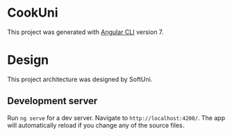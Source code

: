 # CookUni

This project was generated with [Angular CLI](https://github.com/angular/angular-cli) version 7.

# Design

This project architecture was designed by SoftUni.

## Development server

Run `ng serve` for a dev server. Navigate to `http://localhost:4200/`. The app will automatically reload if you change any of the source files.

